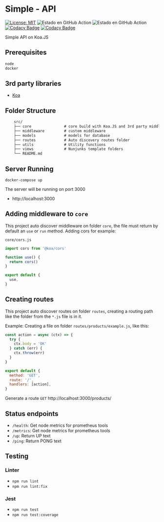# Simple - API
[![License: MIT](https://img.shields.io/badge/License-MIT-yellow.svg)](https://opensource.org/licenses/MIT)
![Estado en GitHub Action](https://github.com/psbarrales/simple-api/actions/workflows/api.yml/badge.svg)
![Estado en GitHub Action](https://github.com/psbarrales/simple-api/actions/workflows/security.yml/badge.svg)
[![Codacy Badge](https://app.codacy.com/project/badge/Grade/73b528de5fc2482d88d1e1bfc5dd6af4)](https://www.codacy.com/gh/psbarrales/simple-api/dashboard?utm_source=github.com&amp;utm_medium=referral&amp;utm_content=psbarrales/simple-api&amp;utm_campaign=Badge_Grade)
[![Codacy Badge](https://app.codacy.com/project/badge/Coverage/73b528de5fc2482d88d1e1bfc5dd6af4)](https://www.codacy.com/gh/psbarrales/simple-api/dashboard?utm_source=github.com&utm_medium=referral&utm_content=psbarrales/simple-api&utm_campaign=Badge_Coverage)

Simple API on Koa.JS
## Prerequisites
```bash
node
docker
```

## 3rd party libraries
*  [Koa](https://koajs.com/)

## Folder Structure
```txt
    src/
    ├── core               # core build with Koa.JS and 3rd party middleware
    ├── middleware         # custom middleware
    ├── models             # models for database
    ├── routes             # Auto discovery routes folder
    ├── utils              # Utility functions
    ├── views              # Nunjunks template folders
    └── README.md
```

## Server Running
```
docker-compose up
```
The server will be running on port 3000
* http://localhost:3000

## Adding middleware to `core`
This project auto discover middleware on folder `core`, the file must return by default an `use` or `run` method.
Adding cors for example:

`core/cors.js`
```js
import cors from '@koa/cors'

function use() {
  return cors()
}

export default {
  use,
}
```

## Creating routes
This project auto discover routes on folder `routes`, creating a routing path like the folder from the `*.js` file is in it.

Example:
Creating a file on folder `routes/products/example.js`, like this:
```js
const action = async (ctx) => {
  try {
    ctx.body = 'OK'
  } catch (err) {
    ctx.throw(err)
  }
}

export default {
  method: 'GET',
  route: '/',
  handlers: [action],
}
```
Generate a route `GET` http://localhost:3000/products/

## Status endpoints
*  `/health`: Get node metrics for prometheus tools
*  `/metrics`: Get node metrics for prometheus tools
*  `/up`: Return UP text
*  `/ping`: Return PONG text

## Testing
### Linter
*  `npm run lint`
*  `npm run lint:fix`
### Jest
*  `npm run test`
*  `npm run test:coverage`
